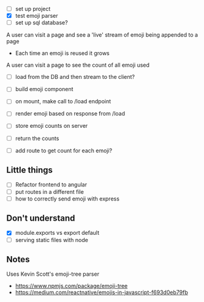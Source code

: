 - [ ] set up project
- [x] test emoji parser
- [ ] set up sql database?

A user can visit a page and see a 'live' stream of emoji being appended to a page
 - Each time an emoji is reused it grows

A user can visit a page to see the count of all emoji used


- [ ] load from the DB and then stream to the client?

- [ ] build emoji component
- [ ] on mount, make call to /load endpoint
- [ ] render emoji based on response from /load

- [ ] store emoji counts on server
- [ ] return the counts

- [ ] add route to get count for each emoji?

## Little things

- [ ] Refactor frontend to angular
- [ ] put routes in a different file
- [ ] how to correctly send emoji with express

## Don't understand

- [x] module.exports vs export default
- [ ] serving static files with node

## Notes

Uses Kevin Scott's emoji-tree parser
- https://www.npmjs.com/package/emoji-tree
- https://medium.com/reactnative/emojis-in-javascript-f693d0eb79fb
